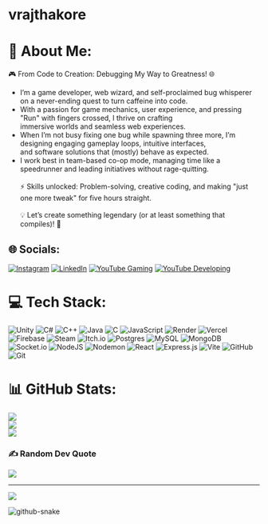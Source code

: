 # vrajthakore

# 💫 About Me:
🎮 From Code to Creation: Debugging My Way to Greatness! 🌐
- I’m a game developer, web wizard, and self-proclaimed bug whisperer on a never-ending quest to turn caffeine into code.
- With a passion for game mechanics, user experience, and pressing "Run" with fingers crossed, I thrive on crafting <br> immersive worlds and seamless web experiences.
- When I’m not busy fixing one bug while spawning three more, I’m designing engaging gameplay loops, intuitive interfaces, <br> and software solutions that (mostly) behave as expected.
- I work best in team-based co-op mode, managing time like a <br>speedrunner and leading initiatives without rage-quitting.<br><br>⚡ Skills unlocked: Problem-solving, creative coding, and making "just one more tweak" for five hours straight.<br><br>💡 Let’s create something legendary (or at least something that compiles)! 🚀


## 🌐 Socials:
[![Instagram](https://img.shields.io/badge/Instagram-%23E4405F.svg?logo=Instagram&logoColor=white)](https://instagram.com/vrajthakorr) [![LinkedIn](https://img.shields.io/badge/LinkedIn-%230077B5.svg?logo=linkedin&logoColor=white)](https://linkedin.com/in/vrajthakore) [![YouTube Gaming](https://img.shields.io/badge/YouTubeGaming-%23FF0000.svg?logo=YouTube&logoColor=white)](https://youtube.com/@@infernoplaygames)  [![YouTube Developing](https://img.shields.io/badge/YouTubeDeveloping-%23FF0000.svg?logo=YouTube&logoColor=white)](https://youtube.com/@@infernomakegames233) 


# 💻 Tech Stack:
![Unity](https://img.shields.io/badge/unity-%23000000.svg?style=for-the-badge&logo=unity&logoColor=white)
![C#](https://img.shields.io/badge/c%23-%23239120.svg?style=for-the-badge&logo=csharp&logoColor=white) ![C++](https://img.shields.io/badge/c++-%2300599C.svg?style=for-the-badge&logo=c%2B%2B&logoColor=white) ![Java](https://img.shields.io/badge/java-%23ED8B00.svg?style=for-the-badge&logo=openjdk&logoColor=white) ![C](https://img.shields.io/badge/c-%2300599C.svg?style=for-the-badge&logo=c&logoColor=white) ![JavaScript](https://img.shields.io/badge/javascript-%23323330.svg?style=for-the-badge&logo=javascript&logoColor=%23F7DF1E) ![Render](https://img.shields.io/badge/Render-%46E3B7.svg?style=for-the-badge&logo=render&logoColor=white) ![Vercel](https://img.shields.io/badge/vercel-%23000000.svg?style=for-the-badge&logo=vercel&logoColor=white) ![Firebase](https://img.shields.io/badge/firebase-%23039BE5.svg?style=for-the-badge&logo=firebase) ![Steam](https://img.shields.io/badge/steam-%23000000.svg?style=for-the-badge&logo=steam&logoColor=white) ![Itch.io](https://img.shields.io/badge/Itch-%23FF0B34.svg?style=for-the-badge&logo=Itch.io&logoColor=white) ![Postgres](https://img.shields.io/badge/postgres-%23316192.svg?style=for-the-badge&logo=postgresql&logoColor=white) ![MySQL](https://img.shields.io/badge/mysql-4479A1.svg?style=for-the-badge&logo=mysql&logoColor=white) ![MongoDB](https://img.shields.io/badge/MongoDB-%234ea94b.svg?style=for-the-badge&logo=mongodb&logoColor=white) ![Socket.io](https://img.shields.io/badge/Socket.io-black?style=for-the-badge&logo=socket.io&badgeColor=010101) ![NodeJS](https://img.shields.io/badge/node.js-6DA55F?style=for-the-badge&logo=node.js&logoColor=white) ![Nodemon](https://img.shields.io/badge/NODEMON-%23323330.svg?style=for-the-badge&logo=nodemon&logoColor=%BBDEAD) ![React](https://img.shields.io/badge/react-%2320232a.svg?style=for-the-badge&logo=react&logoColor=%2361DAFB) ![Express.js](https://img.shields.io/badge/express.js-%23404d59.svg?style=for-the-badge&logo=express&logoColor=%2361DAFB) ![Vite](https://img.shields.io/badge/vite-%23646CFF.svg?style=for-the-badge&logo=vite&logoColor=white) ![GitHub](https://img.shields.io/badge/github-%23121011.svg?style=for-the-badge&logo=github&logoColor=white) ![Git](https://img.shields.io/badge/git-%23F05033.svg?style=for-the-badge&logo=git&logoColor=white)
# 📊 GitHub Stats:
![](https://github-readme-stats.vercel.app/api?username=vraj30&theme=blue-green&hide_border=false&include_all_commits=true&count_private=true)<br/>
![](https://github-readme-streak-stats.herokuapp.com/?user=vraj30&theme=blue-green&hide_border=false)<br/>
![](https://github-readme-stats.vercel.app/api/top-langs/?username=vraj30&theme=blue-green&hide_border=false&include_all_commits=true&count_private=true&layout=compact)

### ✍️ Random Dev Quote
![](https://quotes-github-readme.vercel.app/api?type=horizontal&theme=radical)

---
[![](https://visitcount.itsvg.in/api?id=vraj30&icon=0&color=0)](https://visitcount.itsvg.in)

<picture>
  <source media="(prefers-color-scheme: dark)" srcset="https://raw.githubusercontent.com/vraj30/vraj30/output/github-snake-dark.svg" />
  <source media="(prefers-color-scheme: light)" srcset="https://raw.githubusercontent.com/vraj30/vraj30/output/github-snake.svg" />
  <img alt="github-snake" src="https://raw.githubusercontent.com/tobiasmeyhoefer/tobiasmeyhoefer/output/github-snake.svg" />
</picture>

<!-- Proudly created with GPRM ( https://gprm.itsvg.in ) -->

